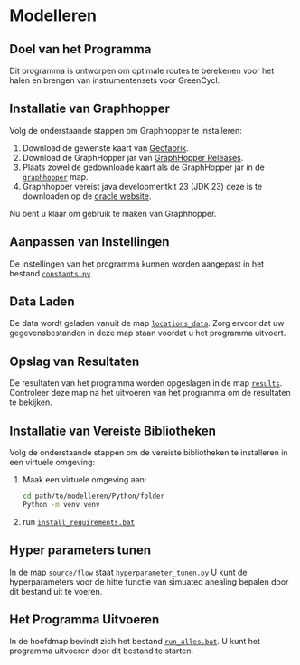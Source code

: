 # Modelleren

## Doel van het Programma
Dit programma is ontworpen om optimale routes te berekenen voor het halen en brengen van instrumentensets voor GreenCycl.

## Installatie van Graphhopper
Volg de onderstaande stappen om Graphhopper te installeren:

1. Download de gewenste kaart van [Geofabrik](https://download.geofabrik.de/europe/netherlands.html).
2. Download de GraphHopper jar van [GraphHopper Releases](https://github.com/graphhopper/graphhopper/releases/tag/9.1).
3. Plaats zowel de gedownloade kaart als de GraphHopper jar in de [`graphhopper`](Python/graphhopper) map.
4. Graphhopper vereist java developmentkit 23 (JDK 23) deze is te downloaden op de [oracle website](https://www.oracle.com/java/technologies/downloads/#jdk23-windows).

Nu bent u klaar om gebruik te maken van Graphhopper.

## Aanpassen van Instellingen
De instellingen van het programma kunnen worden aangepast in het bestand [`constants.py`](Python/source/constants/constants.py).

## Data Laden
De data wordt geladen vanuit de map [`locations_data`](Python/locations_data). Zorg ervoor dat uw gegevensbestanden in deze map staan voordat u het programma uitvoert.

## Opslag van Resultaten
De resultaten van het programma worden opgeslagen in de map [`results`](Python/results). Controleer deze map na het uitvoeren van het programma om de resultaten te bekijken.

## Installatie van Vereiste Bibliotheken
Volg de onderstaande stappen om de vereiste bibliotheken te installeren in een virtuele omgeving:

1. Maak een virtuele omgeving aan:
    ```sh
    cd path/to/modelleren/Python/folder
    Python -m venv venv
    ```
2. run [`install_requirements.bat`](Python/install_requirements.bat)

## Hyper parameters tunen
In de map [`source/flow`](Python/source/flow) staat [`hyperparameter_tunen.py`](Python/source/flow/hyperparameter_tunen.py) U kunt de hyperparameters voor de hitte functie van simuated anealing bepalen door dit bestand uit te voeren.

## Het Programma Uitvoeren
In de hoofdmap bevindt zich het bestand [`run_alles.bat`](Python/run_alles.bat). U kunt het programma uitvoeren door dit bestand te starten.
